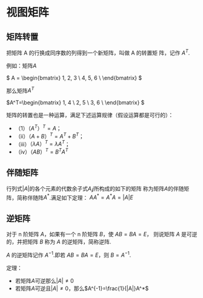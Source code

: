 # 视图矩阵

## 矩阵转置

把矩阵 A 的行换成同序数的列得到一个新矩阵，叫做 A 的转置矩 阵，记作 $A^T$.

例如：矩阵$A$

$
A = \begin{bmatrix}
 1, 2, 3 \\
 4, 5, 6 \\
 \end{bmatrix} 
$

那么矩阵$A^T$

$A^T=\begin{bmatrix}
 1, 4 \\
 2, 5 \\
 3, 6 \\
 \end{bmatrix} $

矩阵的转置也是一种运算，满足下述运算规律（假设运算都是可行的）： 
- （1）$（A^T）^T = A$； 
- （ii）$（A + B）^T = A^ T +B^ T$； 
- （iii）$（λA）^T =λA^ T$； 
- （iv）$（A B）^T = B^ T A^ T$

## 伴随矩阵

行列式$|A|$的各个元素的代数余子式$A_ij$所构成的如下的矩阵 称为矩阵$A$的伴随矩阵，简称伴随阵$A^*$.满足如下定理：
$AA^*=A^*A=|A|E$
  
## 逆矩阵

对于 n 阶矩阵 $A$，如果有一个 n 阶矩阵 $B$，使 $A B = B A = E$， 则说矩阵 $A$ 是可逆的，并把矩阵 $B$ 称为 $A$ 的逆矩阵，简称逆阵.

$A$ 的逆矩阵记作 $A^{-1}$.即若 $A B = BA = E$，则 $B = A^{-1}$.

定理：
- 若矩阵$A$可逆那么$|A|\neq0$
- 若矩阵$A$可逆且$|A|\neq0$，那么$A^{-1}=\frac{1}{|A|}A^*$